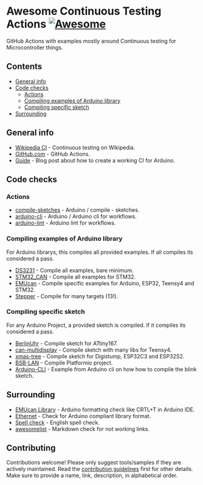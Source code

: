 # Awesome Continuous Testing Actions [![Awesome](https://awesome.re/badge-flat.svg)](https://awesome.re)

GitHub Actions with examples mostly around Continuous testing for Microcontroller things.

## Contents

- [General info](#general-info)
- [Code checks](#code-checks)
  - [Actions](#actions)
  - [Compiling examples of Arduino library](#compiling-examples-of-arduino-library)
  - [Compiling specific sketch](#compiling-specific-sketch)
- [Surrounding](#surrounding)

## General info

- [Wikipedia CI](https://en.wikipedia.org/wiki/Continuous_testing) - Continuous testing on Wikipedia.
- [GitHub.com](https://github.com/features/actions) - GitHub Actions.
- [Guide](https://mirzafahad.github.io/2021-03-09-github-cicd-for-arduino-projects/) - Blog post about how to create a working CI for Arduino.

## Code checks

### Actions

- [compile-sketches](https://github.com/arduino/compile-sketches) - Arduino / compile - sketches.
- [arduino-cli](https://github.com/arduino/setup-arduino-cli) - Arduino / Arduino cli for workflows.
- [arduino-lint](https://github.com/arduino/arduino-lint-action) - Arduino lint for workflows.

### Compiling examples of Arduino library

For Arduino librarys, this compiles all provided examples. If all compiles its considered a pass.

- [DS3231](https://github.com/NorthernWidget/DS3231/blob/master/.github/workflows/compile-examples.yml) - Compile all examples, bare minimum.
- [STM32_CAN](https://github.com/pazi88/STM32_CAN/blob/main/.github/workflows/compile-examples.yml) - Compile all examples for STM32.
- [EMUcan](https://github.com/designer2k2/EMUcan/blob/main/.github/workflows/compile-examples.yml) - Compile specific examples for Arduino, ESP32, Teensy4 and STM32.
- [Stepper](https://github.com/arduino-libraries/Stepper/blob/master/.github/workflows/compile-examples.yml) - Compile for many targets (13!).

### Compiling specific sketch

For any Arduino Project, a provided sketch is compiled. If it compiles its considered a pass.

- [BerlinUhr](https://github.com/designer2k2/BerlinUhr/blob/main/.github/workflows/main.yml) - Compile sketch for ATtiny167.
- [can-multidisplay](https://github.com/designer2k2/can-multidisplay/blob/main/.github/workflows/compile-sketch.yml) - Compile sketch with many libs for Teensy4.
- [xmas-tree](https://github.com/designer2k2/xmas-tree/blob/master/.github/workflows/compile_sketch.yml) - Compile sketch for Digistump, ESP32C3 and ESP32S2.
- [BSB-LAN](https://github.com/fredlcore/BSB-LAN/blob/master/.github/workflows/platformio.yaml) - Compile Platformio project.
- [Arduino-CLI](https://github.com/arduino/arduino-cli-example/blob/master/.github/workflows/test.yaml) - Example from Arduino cli on how how to compile the blink sketch.

## Surrounding

- [EMUcan Library](https://github.com/designer2k2/EMUcan/blob/main/.github/workflows/clang-format-check.yml) - Arduino formatting check like CRTL+T in Arduino IDE.
- [Ethernet](https://github.com/arduino-libraries/Ethernet/blob/master/.github/workflows/check-arduino.yml) - Check for Arduino compliant library format.
- [Spell check](https://github.com/designer2k2/EMUcan/blob/main/.github/workflows/spell-check.yml) - English spell check.
- [awesomelist](https://github.com/designer2k2/awesome-continuous-testing-actions/blob/main/.github/workflows/link-check.yml) - Markdown check for not working links.

## Contributing

Contributions welcome! Please only suggest tools/samples if they are actively maintained. Read the [contribution guidelines](contributing.md) first for other details. Make sure to provide a name, link, description, in alphabetical order.
